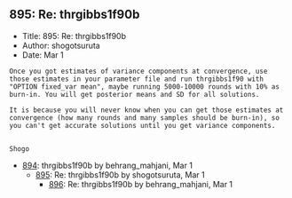 ## 895: Re: thrgibbs1f90b

- Title: 895: Re: thrgibbs1f90b
- Author: shogotsuruta
- Date: Mar 1

```
Once you got estimates of variance components at convergence, use those estimates in your parameter file and run thrgibbs1f90 with "OPTION fixed_var mean", maybe running 5000-10000 rounds with 10% as burn-in. You will get posterior means and SD for all solutions.

It is because you will never know when you can get those estimates at convergence (how many rounds and many samples should be burn-in), so you can't get accurate solutions until you get variance components.


Shogo
```

- [894](0894.md): thrgibbs1f90b by behrang_mahjani, Mar 1
    - [895](0895.md): Re: thrgibbs1f90b by shogotsuruta, Mar 1
        - [896](0896.md): Re: thrgibbs1f90b by behrang_mahjani, Mar 1
